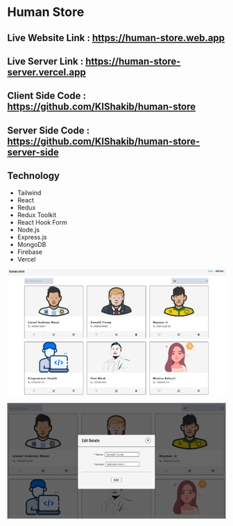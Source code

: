 # Human Store

## Live Website Link : https://human-store.web.app

## Live Server Link : https://human-store-server.vercel.app

## Client Side Code : https://github.com/KIShakib/human-store

## Server Side Code : https://github.com/KIShakib/human-store-server-side


## Technology

- Tailwind
- React
- Redux
- Redux Toolkit
- React Hook Form
- Node.js
- Express.js
- MongoDB
- Firebase
- Vercel


![Alt text](src/assets/preview1.jpg)

![Alt text](src/assets/preview2.jpg)